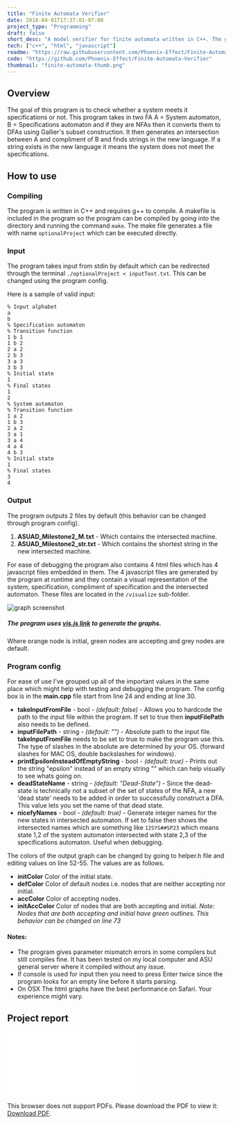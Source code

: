```yaml
---
title: "Finite Automata Verifier"
date: 2018-04-01T17:37:01-07:00
project_type: "Programming"
draft: false
short_desc: "A model verifier for finite automata written in C++. The goal of this program is to check whether a system meets given specifications."
tech: ["c++", "html", "javascript"]
readme: "https://raw.githubusercontent.com/Phoenix-Effect/Finite-Automata-Verifier/master/readme.md"
code: "https://github.com/Phoenix-Effect/Finite-Automata-Verifier"
thumbnail: "finite-automata-thumb.png"
---
```



## Overview
The goal of this program is to check whether a system meets it specifications or not. This program takes in two FA A = System automaton, B = Specifications automaton and if they are NFAs then it converts them to DFAs using Gallier's subset construction. It then generates an intersection between A and compliment of B and finds strings in the new language. If a string exists in the new language it means the system does not meet the specifications.

## How to use
### Compiling
The program is written in C++ and requires g++ to compile. A makefile is included in the program so the program can be compiled by going into the directory and running the command `make`. The make file generates a file with name `optionalProject` which can be executed directly.

### Input
The program takes input from stdin by default which can be redirected through the terminal `./optionalProject < inputText.txt`. This can be changed using the program config.

Here is a sample of valid input:

```
% Input alphabet
a 
b
% Specification automaton  
% Transition function
1 b 1
1 b 2
2 a 2
2 b 3
3 a 3
3 b 3
% Initial state
1
% Final states
1
2
% System automaton
% Transition function
1 a 2
1 b 3
2 a 2
3 a 1
3 a 4
4 a 4
4 b 3
% Initial state
1
% Final states
3
4
 ```

### Output
The program outputs 2 files by default (this behavior can be changed through program config).

1. **ASUAD\_Milestone2\_M.txt** - Which contains the intersected machine.
2. **ASUAD\_Milestone2\_str.txt** - Which contains the shortest string in the new intersected machine.

For ease of debugging the program also contains 4 html files which has 4 javascript files embedded in them. The 4 javascript files are generated by the program at runtime and they contain a visual representation of the system, specification, compliment of specification and the intersected automaton. These files are located in the `/visualize` sub-folder.

![graph screenshot]( /~saghafoo/images/graph.screenshot.png "Screenshot of graph") 
##### The program uses [vis.js link](http://visjs.org/) to generate the graphs. 

Where orange node is initial, green nodes are accepting and grey nodes are default. 

### Program config
For ease of use I've grouped up all of the important values in the same place which might help with testing and debugging the program. The config box is in the **main.cpp** file start from line 24 and ending at line 30.


  * **takeInputFromFile** - bool - *(default: false)* - Allows you to hardcode the path to the input file within the program. If set to true then **inputFilePath** also needs to be defined.
  * **inputFilePath** - string - *(default: "")* - Absolute path to the input file. **takeInputFromFile** needs to be set to true to make the program use this. The type of slashes in the absolute are determined by your OS. (forward slashes for MAC OS, double backslashes for windows).
  * **printEpsilonInsteadOfEmptyString** - bool - *(default: true)* - Prints out the string "epsilon" instead of an empty string "" which can help visually to see whats going on.
  * **deadStateName** - string - *(default: "Dead-State")* - Since the dead-state is technically not a subset of the set of states of the NFA, a new 'dead state' needs to be added in order to successfully construct a DFA. This value lets you set the name of that dead state. 
  * **nicefyNames** - bool - *(default: true)* - Generate integer names for the new states in intersected automaton. If set to false then shows the intersected names which are something like `12SYS##SP23` which means state 1,2 of the system automaton intersected with state 2,3 of the specifications automaton. Useful when debugging. 

  The colors of the output graph can be changed by going to helper.h file and editing values on line 52-55. The values are as follows. 
  
  * **initColor** Color of the initial state.
  * **defColor** Color of default nodes i.e. nodes that are neither accepting nor initial.
  * **accColor** Color of accepting nodes.
  * **initAccColor** Color of nodes that are both accepting and initial. *Note: Nodes that are both accepting and initial have green outlines. This behavior can be changed on line 73*

#### Notes:
  * The program gives parameter mismatch errors in some compilers but still compiles fine. It has been tested on my local computer and ASU general server where it compiled without any issue.
  *  If console is used for input then you need to press Enter twice since the program looks for an empty line before it starts parsing.
  * On OSX The html graphs have the best performance on Safari. Your experience might vary.  

## Project report

<object data="/~saghafoo/documents/CSE355-Spring18-Optional project report.pdf" type="application/pdf" width="100%" height="700px">
    <embed src="/~saghafoo/documents/CSE355-Spring18-Optional project report.pdf">
        <p>This browser does not support PDFs. Please download the PDF to view it: <a href="/~saghafoo/documents/CSE355-Spring18-Optional project report.pdf">Download PDF</a>.</p>
    </embed>
</object>
